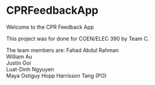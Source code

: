 # CPRFeedbackApp
Welcome to the CPR Feedback App

This project was for done for COEN/ELEC 390 by Team C.

The team members are:
  Fahad Abdul Rahman	
  William Au			
  Justin Goi	    		
  Luat-Dinh Ngyuyen		
  Maya Ostiguy Hopp	
  Harrisson Tang (PO)
